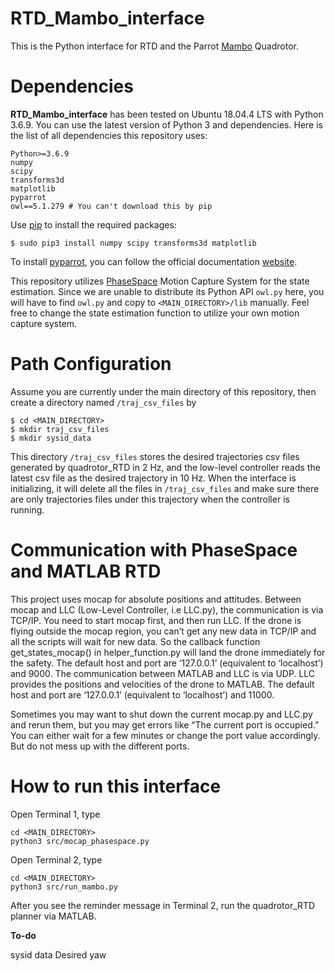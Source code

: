 # RTD_Mambo_interface

This is the Python interface for RTD and the Parrot [Mambo](https://www.parrot.com/us/drones/parrot-mambo-fpv) Quadrotor.


# Dependencies

**RTD_Mambo_interface** has been tested on Ubuntu 18.04.4 LTS with Python 3.6.9. You can use the latest version of Python 3 and dependencies. Here is the list of all dependencies this repository uses:
```
Python>=3.6.9
numpy
scipy
transforms3d
matplotlib
pyparrot
owl==5.1.279 # You can't download this by pip
```

Use [pip](https://pip.pypa.io/en/stable/) to install the required packages:
```
$ sudo pip3 install numpy scipy transforms3d matplotlib
```

To install [pyparrot](https://github.com/amymcgovern/pyparrot), you can follow the official documentation [website](https://pyparrot.readthedocs.io/en/latest/installation.html).

This repository utilizes [PhaseSpace](https://www.phasespace.com/) Motion Capture System for the state estimation. Since we are unable to distribute its Python API `owl.py` here, you will have to find `owl.py` and copy to `<MAIN_DIRECTORY>/lib` manually. Feel free to change the state estimation function to utilize your own motion capture system.


# Path Configuration

Assume you are currently under the main directory of this repository, then create a directory named `/traj_csv_files` by
```
$ cd <MAIN_DIRECTORY>
$ mkdir traj_csv_files
$ mkdir sysid_data
```

This directory `/traj_csv_files` stores the desired trajectories csv files generated by quadrotor_RTD in 2 Hz, and the low-level controller reads the latest csv file as the desired trajectory in 10 Hz. When the interface is initializing, it will delete all the files in `/traj_csv_files` and make sure there are only trajectories files under this trajectory when the controller is running.


# Communication with PhaseSpace and MATLAB RTD

This project uses mocap for absolute positions and attitudes. Between mocap and LLC (Low-Level Controller, i.e LLC.py), the communication is via TCP/IP. You need to start mocap first, and then run LLC. If the drone is flying outside the mocap region, you can’t get any new data in TCP/IP and all the scripts will wait for new data. So the callback function get_states_mocap() in helper_function.py will land the drone immediately for the safety. The default host and port are ‘127.0.0.1’ (equivalent to ‘localhost’) and 9000. The communication between MATLAB and LLC is via UDP. LLC provides the positions and velocities of the drone to MATLAB. The default host and port are ‘127.0.0.1’ (equivalent to ‘localhost’) and 11000.

Sometimes you may want to shut down the current mocap.py and LLC.py and rerun them, but you may get errors like “The current port is occupied.” You can either wait for a few minutes or change the port value accordingly. But do not mess up with the different ports.





# How to run this interface

Open Terminal 1, type
```
cd <MAIN_DIRECTORY>
python3 src/mocap_phasespace.py
```

Open Terminal 2, type
```
cd <MAIN_DIRECTORY>
python3 src/run_mambo.py
```

After you see the reminder message in Terminal 2, run the quadrotor_RTD planner via MATLAB.



**To-do**

sysid data
Desired yaw

